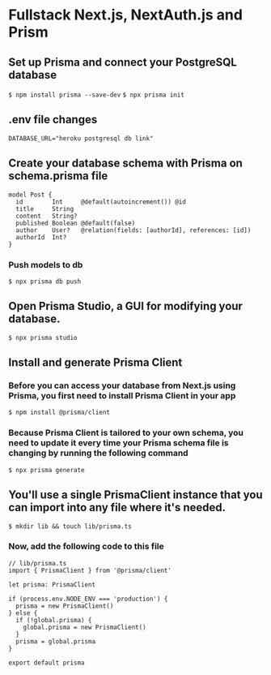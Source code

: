 # Fullstack  Next.js, NextAuth.js and Prism

## Set up Prisma and connect your PostgreSQL database
`$ npm install prisma --save-dev`
`$ npx prisma init`

## .env file changes
`DATABASE_URL="heroku postgresql db link"`

## Create your database schema with Prisma on schema.prisma file
```
model Post {
  id        Int     @default(autoincrement()) @id
  title     String
  content   String?
  published Boolean @default(false)
  author    User?   @relation(fields: [authorId], references: [id])
  authorId  Int?
}
```

### Push models to db
`$ npx prisma db push`

## Open Prisma Studio, a GUI for modifying your database.
`$ npx prisma studio`

## Install and generate Prisma Client
### Before you can access your database from Next.js using Prisma, you first need to install Prisma Client in your app
`$ npm install @prisma/client`

### Because Prisma Client is tailored to your own schema, you need to update it every time your Prisma schema file is changing by running the following command
`$ npx prisma generate`

## You'll use a single PrismaClient instance that you can import into any file where it's needed.
`$ mkdir lib && touch lib/prisma.ts`

### Now, add the following code to this file

```
// lib/prisma.ts
import { PrismaClient } from '@prisma/client'

let prisma: PrismaClient

if (process.env.NODE_ENV === 'production') {
  prisma = new PrismaClient()
} else {
  if (!global.prisma) {
    global.prisma = new PrismaClient()
  }
  prisma = global.prisma
}

export default prisma
```